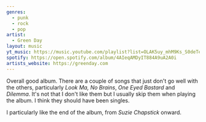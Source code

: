 ```yaml
---
genres:
  - punk
  - rock
  - pop
artist:
  - Green Day
layout: music
yt_music: https://music.youtube.com/playlist?list=OLAK5uy_mhM9Ks_S0deTeTD7UqpoHx1F-3YAuLQ-0
spotify: https://open.spotify.com/album/4AIeqAMDyIT884A9uA2A0i
artists_website: https://greenday.com
---
```

Overall good album. There are a couple of songs that just don't go well with the others, particularly *Look Ma, No Brains*, *One Eyed Bastard* and *Dilemma*. It's not that I don't like them but I usually skip them when playing the album. I think they should have been singles.

I particularly like the end of the album, from *Suzie Chapstick* onward.